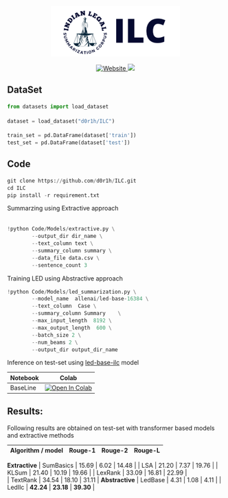 <p align="center">
    <br>
    <img src="https://github.com/d0r1h/ILC/blob/main/assets/ILC_logo.png" width="300"/>
    <br>
<p>
    
    
<p align="center">
    <a href="http://pawantrivedi.me/ILC">
        <img alt="Website" src="https://img.shields.io/website? down_color=red&down_message=offline&up_color=yello&up_message=online&url=http%3A%2F%2Fpawantrivedi.me%2FILC%2F">
    </a>
    <a href="https://hits.seeyoufarm.com">
        <img src="https://hits.seeyoufarm.com/api/count/incr/badge.svg?url=https%3A%2F%2Fgithub.com%2Fd0r1h%2FILC&count_bg=%2379C83D&title_bg=%23555555&icon=&icon_color=%23E7E7E7&title=hits&edge_flat=false">
    </a>    
</p>    

    

    

## DataSet

```python
from datasets import load_dataset

dataset = load_dataset("d0r1h/ILC")

train_set = pd.DataFrame(dataset['train'])
test_set = pd.DataFrame(dataset['test'])
```


## Code

```python
git clone https://github.com/d0r1h/ILC.git
cd ILC
pip install -r requirement.txt
```


Summarzing using Extractive approach 

```python

!python Code/Models/extractive.py \
        --output_dir dir_name \
        --text_column text \
        --summary_column summary \
        --data_file data.csv \
        --sentence_count 3 
```

Training LED using Abstractive approach 

```python
!python Code/Models/led_summarization.py \
        --model_name  allenai/led-base-16384 \
        --text_column  Case \
        --summary_column Summary    \
        --max_input_length  8192 \
        --max_output_length  600 \
        --batch_size 2 \
        --num_beams 2 \
        --output_dir output_dir_name
```

Inference on test-set using [led-base-ilc](https://huggingface.co/d0r1h/led-base-ilc) model

| Notebook | Colab |
| ------ | ------ |
| BaseLine | [![Open In Colab](https://colab.research.google.com/assets/colab-badge.svg)](https://colab.research.google.com/github/d0r1h/ILC/blob/main/Code/Models/notebooks/LEDbase_inference_ilc_testset.ipynb) |


## Results: 

Following results are obtained on test-set with transformer based models and extractive methods

| Algorithm / model | Rouge-1 | Rouge-2 | Rouge-L|
| ---- | ---- | ---- | ----|
**Extractive**
| SumBasics	 |	15.69 | 6.02   | 14.48 |
| LSA 	     |	21.20 | 7.37  | 19.76 |
| KLSum      |	21.40 | 10.19  | 19.66 |
| LexRank 	 |  33.09 | 16.81  | 22.99 |  
| TextRank 	 |  34.54 | 18.10  | 31.11 |
**Abstractive**
| LedBase    | 4.31  | 1.08 | 4.11 |
| LedIlc     | **42.24** | **23.18**  | **39.30** |

